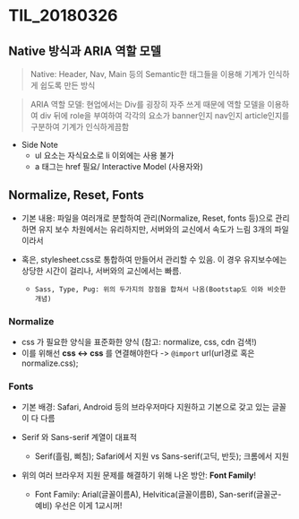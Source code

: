 # TIL_20180326 #

## **Native** 방식과 **ARIA** 역할 모델 ##

   > Native: Header, Nav, Main 등의 Semantic한 태그들을 이용해 기계가 인식하게 쉽도록 만든 방식

   > ARIA 역할 모델: 현업에서는 Div를 굉장히 자주 쓰게 때문에 역할 모델을 이용하여 div 뒤에 role을 부여하여 각각의 요소가  banner인지 nav인지 article인지를 구분하여 기계가 인식하게끔함

* Side Note
   - ul 요소는 자식요소로 li 이외에는 사용 불가
   - a 태그는 href 필요/ Interactive Model (사용자와)
   

## **Normalize, Reset, Fonts** ##

- 기본 내용: 파일을 여러개로 분할하여 관리(Normalize, Reset, fonts 등)으로 관리하면 유지 보수 차원에서는 유리하지만, 서버와의 교신에서 속도가 느림 3개의 파일이라서

- 혹은, stylesheet.css로 통합하여 만들어서 관리할 수 있음. 이 경우 유지보수에는 상당한 시간이 걸리나, 서버와의 교신에서는 빠름.

   - `Sass, Type, Pug: 위의 두가지의 장점을 합쳐서 나옴(Bootstap도 이와 비슷한 개념)`

### Normalize ###

* css 가 필요한 양식을 표준화한 양식 (참고: normalize, css, cdn 검색!)
* 이를 위해선 **css <-> css** 를 연결해야한다 -> `@import` url(url경로 혹은 normalize.css);

### Fonts ###

- 기본 배경: Safari, Android 등의 브라우저마다 지원하고 기본으로 갖고 있는 글꼴이 다 다름

- Serif 와 Sans-serif 계열이 대표적
   - Serif(흘림, 삐침); Safari에서 지원 vs Sans-serif(고딕, 반듯); 크롬에서 지원

- 위의 여러 브라우저 지원 문제를 해결하기 위해 나온 방안: **Font Family**!

   - Font Family: Arial(글꼴이름A), Helvitica(글꼴이름B), San-serif(글꼴군- 예비)
우선은 이게 1교시꺼!